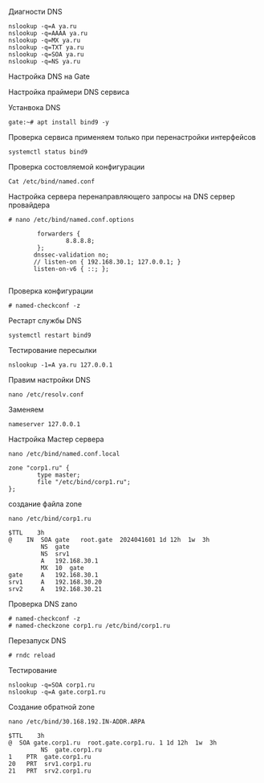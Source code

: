 Диагности DNS

```
nslookup -q=A ya.ru
nslookup -q=AAAA ya.ru
nslookup -q=MX ya.ru
nslookup -q=TXT ya.ru
nslookup -q=SOA ya.ru
nslookup -q=NS ya.ru
```


Настройка DNS на Gate

Настройка праймери DNS сервиса

Устанвока DNS
```
gate:~# apt install bind9 -y

```
Проверка сервиса
применяем только при перенастройки интерфейсов
```
systemctl status bind9
```
Проверка состовляемой конфигурации

```
Cat /etc/bind/named.conf
```

Настройка сервера перенаправляющего запросы на DNS cервер провайдера

```
# nano /etc/bind/named.conf.options
```
```
        forwarders {
                8.8.8.8;
        };
       dnssec-validation no;
       // listen-on { 192.168.30.1; 127.0.0.1; }
       listen-on-v6 { ::; };
       

```
Проверка конфигурации

```
# named-checkconf -z
```

Рестарт службы DNS

```
systemctl restart bind9
```
Тестирование пересылки

```
nslookup -1=A ya.ru 127.0.0.1
```

Правим настройки DNS
```
nano /etc/resolv.conf
```
Заменяем
```
nameserver 127.0.0.1
```

Настройка Мастер сервера

```
nano /etc/bind/named.conf.local
```
```
zone "corp1.ru" {
        type master;
        file "/etc/bind/corp1.ru";
};
```

создание файла zone
```
nano /etc/bind/corp1.ru
```
```
$TTL    3h
@    IN  SOA gate   root.gate  2024041601 1d 12h  1w  3h
         NS  gate
         NS  srv1
         A   192.168.30.1
         MX  10  gate
gate     A   192.168.30.1
srv1     A   192.168.30.20
srv2     A   192.168.30.21

```

Проверка DNS zano

```
# named-checkconf -z
# named-checkzone corp1.ru /etc/bind/corp1.ru
```

Перезапуск DNS

```
# rndc reload
```

Тестирование

```
nslookup -q=SOA corp1.ru
nslookup -q=A gate.corp1.ru
```

Создание обратной zone

```
nano /etc/bind/30.168.192.IN-ADDR.ARPA
```
```
$TTL    3h
@  SOA gate.corp1.ru  root.gate.corp1.ru. 1 1d 12h  1w  3h
         NS  gate.corp1.ru
1    PTR  gate.corp1.ru
20   PRT  srv1.corp1.ru
21   PRT  srv2.corp1.ru

```
